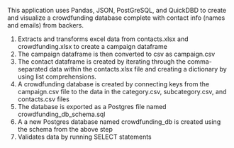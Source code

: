 This application uses Pandas, JSON, PostGreSQL, and QuickDBD to create and visualize a crowdfunding database complete with contact info (names and emails) from backers.

1. Extracts and transforms excel data from contacts.xlsx and crowdfunding.xlsx to create a campaign dataframe
2. The campaign dataframe is then converted to csv as campaign.csv
3. The contact dataframe is created by iterating through the comma-separated data within the contacts.xlsx file and creating a dictionary by using list comprehensions.
4. A crowdfunding database is created by connecting keys from the campaign.csv file to the data in the category.csv, subcategory.csv, and contacts.csv files
5. The database is exported as a Postgres file named crowdfunding_db_schema.sql
6. A a new Postgres database named crowdfunding_db is created using the schema from the above step
7. Validates data by running SELECT statements

